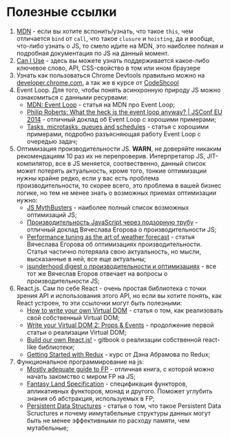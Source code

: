 # Полезные ссылки

1. [MDN](https://developer.mozilla.org/en-US/) - если вы хотите вспонить/узнать, что такое `this`, чем отличается `bind` от `call`, что такое `clusure` и `hoisting`, да и вообще, что-либо узнать о JS, то смело идите на MDN, это наиболее полная и подробная документация по JS на данный момент.
2. [Can I Use](https://caniuse.com/) - здесь вы можете узнать поддерживается какое-либо ключевое слово, API, CSS-свойство в том или ином браузере
3. Узнать как пользоваться Chrome Devtools правильно можно на [developer.chrome.com](https://developer.chrome.com/devtools), а так же в курсе от [CodeShcool](https://www.codeschool.com/courses/discover-devtools)
4. Event Loop. Для того, чтобы понять асинхронную природу JS можно ознакомиться с данными ресурвами:
    - [MDN: Event Loop](https://developer.mozilla.org/en-US/docs/Web/JavaScript/EventLoop) - статья на MDN про Event Loop;
    - [Philip Roberts: What the heck is the event loop anyway? | JSConf EU 2014](https://www.youtube.com/watch?v=8aGhZQkoFbQ) - отличный доклад об Event Loop с хорошими примерами;
    - [Tasks, microtasks, queues and schedules](https://jakearchibald.com/2015/tasks-microtasks-queues-and-schedules/) - статья с хорошими примерами, подробно разъясняющая работу Event Loop с очередью задач;
5. Оптимизация производительности JS. **WARN**, не доверяйте никаким рекомендациям 10 раз их не перепроверив. Интерпретатор JS, JIT-компилятор, все в JS меняется, соотвественно, данный список может потерять актуальность, кроме того, тонкие оптимизации нужны крайне редко, если у вас есть проблема производительности, то скорее всего, это проблема в вашей бизнес логике, но тем не менее знать о возможных приемах оптимизации нужно:
    - [JS MythBusters](https://mythbusters.js.org/#/) - наиболее полный список возможных оптимизаций JS;
    - [Производительность JavaScript через подзорную трубу](https://www.youtube.com/watch?v=HPFARivHJRY&t=1535s) - отличный доклад Вячеслава Егорова о производительности JS;
    - [Performance tuning as the art of weather forecast](http://mrale.ph/blog/2013/04/29/performance-tuning-as-weather-forecast.html) - статья Вячеслава Егорова об оптимизациях производительности. Статья частично потеряала свою актуальность, но мысли, высказанные в ней, все еще актуальны;
    - [jsunderhood digest о производительности и оптимизациях](http://mrale.ph/blog/2015/04/12/jsunderhood.html) - все тот же Вячеслав Егоров отвечает на вопросы о производительности JS;
6. React.js. Сам по себе React - очень простая библиотека с точки зрения API и использования этого API, но если вы хотите понять, как React устроен, то эти ссылочки могут быть полезными:
    - [How to write your own Virtual DOM](https://medium.com/@deathmood/how-to-write-your-own-virtual-dom-ee74acc13060) - статья о том, как реализовать свой собственный Virtual DOM;
    - [Write your Virtual DOM 2: Props & Events](https://medium.com/@deathmood/write-your-virtual-dom-2-props-events-a957608f5c76) - продолжение первой статьи о реализации Virtual DOM;
    - [Build our own React.js!](https://swennemans.gitbooks.io/building-your-own-react-js/content/) - gitbook о реализации собственной react-like библиотеки;
    - [Getting Started with Redux](https://egghead.io/courses/getting-started-with-redux) - курс от Дэна Абрамова по Redux;
4. Функциональное программирование на js:
    - [Mostly adequate guide to FP](https://github.com/MostlyAdequate/mostly-adequate-guide) - отличная книга, с которой можно начать закомство с миром FP на JS;
    - [Fantasy Land Specification](https://github.com/fantasyland/fantasy-land) - спецификация функторов, апликативных функторов, монад и другого. Поможет углубить знания об абстракция, используемых в FP;
    - [Persistent Data Structures](https://medium.com/@dtinth/immutable-js-persistent-data-structures-and-structural-sharing-6d163fbd73d2) - статья о том, что такое Persistent Data Scructures и почему иимутабельные структуры данных могут быть не менее эффективными по расходу памяти, чем мутабельные;